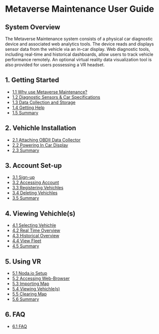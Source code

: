 # Metaverse Maintenance User Guide

## System Overview
The Metaverse Maintenance system consists of a physical car diagnostic device and associated web analytics tools. The device reads and displays sensor data from the vehicle via an in-car display. Web diagnostic tools, including real-time and historical dashboards, allow users to track vehicle performance remotely. An optional virtual reality data visualization tool is also provided for users possessing a VR headset.  

## 1. Getting Started
- [1.1 Why use Metaverse Maintenance?](https://github.com/rlogsdon7/Metaverse-Maintenance/blob/main/UserDocs/Why_Use_Metaverse_Maintenance%3F.md)
- [1.2 Diagnostic Sensors & Car Specifications]()
- [1.3 Data Collection and Storage]()
- [1.4 Getting Help]()
- [1.5 Summary]()

## 2. Vehichle Installation
- [2.1 Attaching OBDII Data Collector]()
- [2.2 Powering In Car Display]()
- [2.3 Summary]()

## 3. Account Set-up
- [3.1 Sign-up]()
- [3.2 Accessing Account]()
- [3.3 Registering Vehichles]()
- [3.4 Deleting Vehichles]()
- [3.5 Summary]()

## 4. Viewing Vehichle(s)
- [4.1 Selecting Vehichle]()
- [4.2 Real Time Overview]()
- [4.3 Historical Overview]()
- [4.4 View Fleet]()
- [4.5 Summary]()

## 5. Using VR
- [5.1 Noda.io Setup]()
- [5.2 Accessing Web-Browser]()
- [5.3 Importing Map]()
- [5.4 Viewing Vehichle(s)]()
- [5.5 Clearing Map]()
- [5.6 Summary]()

## 6. FAQ
- [6.1 FAQ]()
